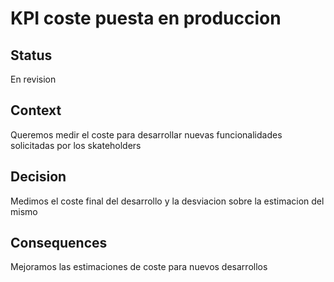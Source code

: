 # KPI coste puesta en produccion
## Status
En revision

## Context
Queremos medir el coste para desarrollar nuevas funcionalidades solicitadas por los skateholders

## Decision
Medimos el coste final del desarrollo y la desviacion sobre la estimacion del mismo

## Consequences
Mejoramos las estimaciones de coste para nuevos desarrollos 
